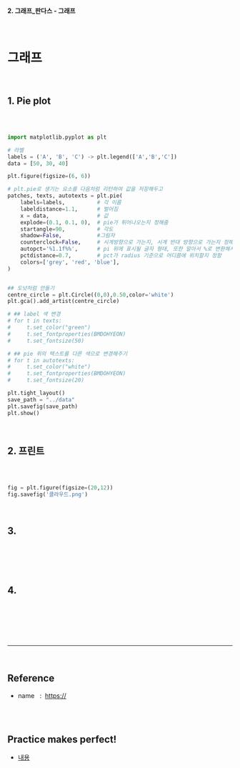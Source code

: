 <br>

#### 2. 그래프_판다스 - 그래프 


<br>

# 그래프

<br>

## 1. Pie plot

<br>

```py

import matplotlib.pyplot as plt

# 라벨
labels = ('A', 'B', 'C') -> plt.legend(['A','B','C'])
data = [50, 30, 40] 

plt.figure(figsize=(6, 6))

# plt.pie로 생기는 요소를 다음처럼 리턴하여 값을 저장해두고 
patches, texts, autotexts = plt.pie(
    labels=labels,          # 각 이름
    labeldistance=1.1,      # 벌어짐
    x = data,               # 값
    explode=(0.1, 0.1, 0),  # pie가 튀어나오는지 정해줌  
    startangle=90,          # 각도
    shadow=False,           #그림자 
    counterclock=False,     # 시계방향으로 가는지, 시계 반대 방향으로 가는지 정해줌 
    autopct='%1.1f%%',      # pi 위에 표시될 글자 형태, 또한 알아서 %로 변환해서 알려줌 
    pctdistance=0.7,        # pct가 radius 기준으로 어디쯤에 위치할지 정함 
    colors=['grey', 'red', 'blue'],
)


## 도넛처럼 만들기
centre_circle = plt.Circle((0,0),0.50,color='white')
plt.gca().add_artist(centre_circle)

# ## label 색 변경 
# for t in texts:
#     t.set_color("green")
#     t.set_fontproperties(BMDOHYEON)
#     t.set_fontsize(50)

# ## pie 위의 텍스트를 다른 색으로 변경해주기 
# for t in autotexts:
#     t.set_color("white")
#     t.set_fontproperties(BMDOHYEON)
#     t.set_fontsize(20)

plt.tight_layout()
save_path = "../data"
plt.savefig(save_path)
plt.show()

```

<br>




## 2. 프린트 


<br>

```py

fig = plt.figure(figsize=(20,12))
fig.savefig('클라우드.png')

```

<br>



## 3.

<br>

```py

```

<br>



## 4.

<br>

```py

```

<br>





<br>

---

<br>

## Reference <br>

- name &nbsp; : &nbsp;<https://> <br>

<br>
<br>

## Practice makes perfect! <br>

- [내용](주소)